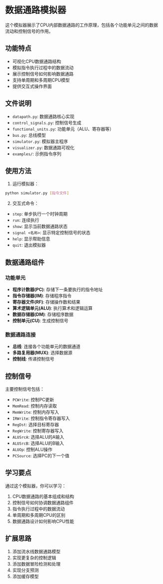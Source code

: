 # 数据通路模拟器

这个模拟器展示了CPU内部数据通路的工作原理，包括各个功能单元之间的数据流动和控制信号的作用。

## 功能特点

- 可视化CPU数据通路结构
- 模拟指令执行过程中的数据流动
- 展示控制信号如何影响数据通路
- 支持单周期和多周期CPU模型
- 提供交互式操作界面

## 文件说明

- `datapath.py`: 数据通路核心实现
- `control_signals.py`: 控制信号生成
- `functional_units.py`: 功能单元（ALU、寄存器等）
- `bus.py`: 总线模型
- `simulator.py`: 模拟器主程序
- `visualizer.py`: 数据通路可视化
- `examples/`: 示例指令序列

## 使用方法

1. 运行模拟器：

```bash
python simulator.py [指令文件]
```

2. 交互式命令：

- `step`: 单步执行一个时钟周期
- `run`: 连续执行
- `show`: 显示当前数据通路状态
- `signal <名称>`: 显示特定控制信号的状态
- `help`: 显示帮助信息
- `quit`: 退出模拟器

## 数据通路组件

### 功能单元

- **程序计数器(PC)**: 存储下一条要执行的指令地址
- **指令存储器(IM)**: 存储程序指令
- **寄存器文件(RF)**: 存储操作数和结果
- **算术逻辑单元(ALU)**: 执行算术和逻辑运算
- **数据存储器(DM)**: 存储程序数据
- **控制单元(CU)**: 生成控制信号

### 数据通路连接

- **总线**: 连接各个功能单元的数据通道
- **多路复用器(MUX)**: 选择数据源
- **控制线**: 传递控制信号

## 控制信号

主要控制信号包括：

- `PCWrite`: 控制PC更新
- `MemRead`: 控制内存读取
- `MemWrite`: 控制内存写入
- `IRWrite`: 控制指令寄存器写入
- `RegDst`: 选择目标寄存器
- `RegWrite`: 控制寄存器写入
- `ALUSrcA`: 选择ALU的A输入
- `ALUSrcB`: 选择ALU的B输入
- `ALUOp`: 控制ALU操作
- `PCSource`: 选择PC的下一个值

## 学习要点

通过这个模拟器，你可以学习：

1. CPU数据通路的基本组成和结构
2. 控制信号如何协调数据通路组件
3. 指令执行过程中的数据流动
4. 单周期和多周期CPU的区别
5. 数据通路设计如何影响CPU性能

## 扩展思路

1. 添加流水线数据通路模型
2. 实现更复杂的控制逻辑
3. 添加数据冒险检测和处理
4. 实现分支预测
5. 添加缓存模型 